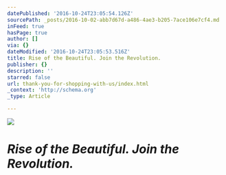 ```yaml
---
datePublished: '2016-10-24T23:05:54.126Z'
sourcePath: _posts/2016-10-02-abb7d67d-a486-4ae3-b205-7ace106e7cf4.md
inFeed: true
hasPage: true
author: []
via: {}
dateModified: '2016-10-24T23:05:53.516Z'
title: Rise of the Beautiful. Join the Revolution.
publisher: {}
description: ''
starred: false
url: thank-you-for-shopping-with-us/index.html
_context: 'http://schema.org'
_type: Article

---
```

![](https://the-grid-user-content.s3-us-west-2.amazonaws.com/edfc6dc9-e0ac-485a-bd25-00d301d9f7bc.jpg)

# _**Rise of the Beautiful. Join the Revolution.**_